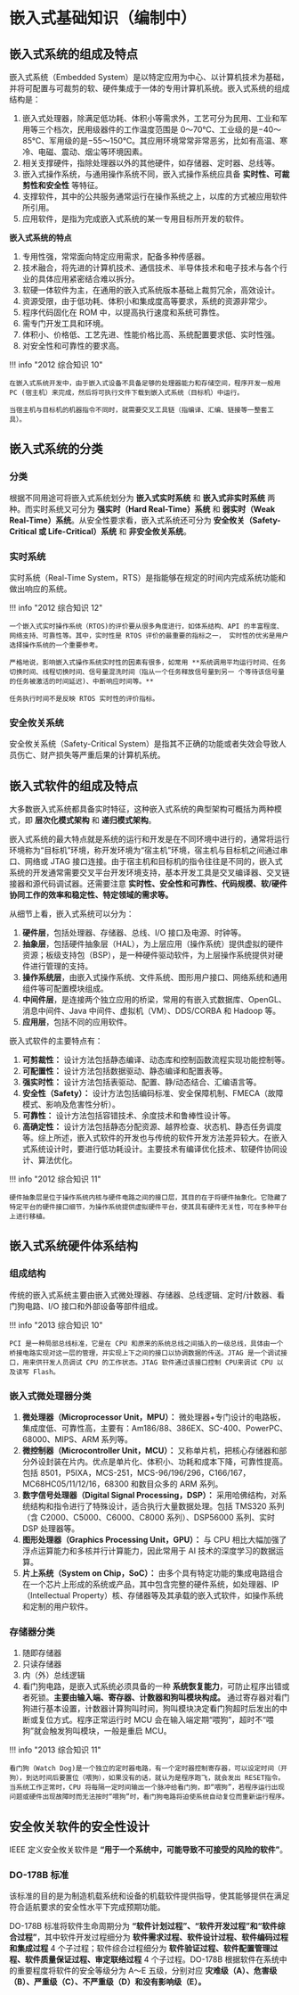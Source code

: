 # 嵌入式基础知识（编制中）

## 嵌入式系统的组成及特点

嵌入式系统（Embedded System）是以特定应用为中心、以计算机技术为基础，并将可配置与可裁剪的软、硬件集成于一体的专用计算机系统。嵌入式系统的组成结构是：

1. 嵌入式处理器，除满足低功耗、体积小等需求外，工艺可分为民用、工业和军用等三个档次，民用级器件的工作温度范围是 0～70℃、工业级的是−40～85℃、军用级的是−55～150℃。其应用环境常常非常恶劣，比如有高温、寒冷、电磁、震动、烟尘等环境因素。
2. 相关支撑硬件，指除处理器以外的其他硬件，如存储器、定时器、总线等。
3. 嵌入式操作系统，与通用操作系统不同，嵌入式操作系统应具备 **实时性、可裁剪性和安全性** 等特征。
4. 支撑软件，其中的公共服务通常运行在操作系统之上，以库的方式被应用软件所引用。
5. 应用软件，是指为完成嵌入式系统的某一专用目标所开发的软件。

**嵌入式系统的特点**

1. 专用性强，常常面向特定应用需求，配备多种传感器。
2. 技术融合，将先进的计算机技术、通信技术、半导体技术和电子技术与各个行业的具体应用紧密结合难以拆分。
3. 软硬一体软件为主，在通用的嵌入式系统版本基础上裁剪冗余，高效设计。
4. 资源受限，由于低功耗、体积小和集成度高等要求，系统的资源非常少。
5. 程序代码固化在 ROM 中，以提高执行速度和系统可靠性。
6. 需专门开发工具和环境。
7. 体积小、价格低、工艺先进、性能价格比高、系统配置要求低、实时性强。
8. 对安全性和可靠性的要求高。

!!! info "2012 综合知识 10"

    在嵌入式系统开发中，由于嵌入式设备不具备足够的处理器能力和存储空间，程序开发一般用 PC (宿主机）来完成，然后将可执行文件下载到嵌入式系统（目标机）中运行。
    
    当宿主机与目标机的机器指令不同时，就需要交叉工具链（指编译、汇编、链接等一整套工具）。

## 嵌入式系统的分类

### 分类

根据不同用途可将嵌入式系统划分为 **嵌入式实时系统** 和 **嵌入式非实时系统** 两种。而实时系统又可分为 **强实时（Hard Real-Time）系统** 和 **弱实时（Weak Real-Time）系统**。从安全性要求看，嵌入式系统还可分为 **安全攸关（Safety-Critical 或 Life-Critical）系统** 和 **非安全攸关系统**。

### 实时系统

实时系统（Real-Time System，RTS）是指能够在规定的时间内完成系统功能和做出响应的系统。

!!! info "2012 综合知识 12"

    一个嵌入式实时操作系统（RTOS)的评价要从很多角度进行，如体系结构、API 的丰富程度、网络支持、可靠性等。其中，实时性是 RTOS 评价的最重要的指标之一， 实时性的优劣是用户选择操作系统的一个重要参考。
    
    严格地说，影响嵌入式操作系统实时性的因素有很多，如常用 **系统调用平均运行时间、任务切换时间、线程切换时间、信号量混洗时间（指从一个任务释放信号量到另一 个等待该信号量的任务被激活的时间延迟)、中断响应时间等。**
    
    任务执行时间不是反映 RTOS 实时性的评价指标。

### 安全攸关系统

安全攸关系统（Safety-Critical System）是指其不正确的功能或者失效会导致人员伤亡、财产损失等严重后果的计算机系统。

## 嵌入式软件的组成及特点

大多数嵌入式系统都具备实时特征，这种嵌入式系统的典型架构可概括为两种模式，即 **层次化模式架构** 和 **递归模式架构**。

嵌入式系统的最大特点就是系统的运行和开发是在不同环境中进行的，通常将运行环境称为“目标机”环境，称开发环境为“宿主机”环境，宿主机与目标机之间通过串口、网络或 JTAG 接口连接。由于宿主机和目标机的指令往往是不同的，嵌入式系统的开发通常需要交叉平台开发环境支持，基本开发工具是交叉编译器、交叉链接器和源代码调试器。还需要注意 **实时性、安全性和可靠性、代码规模、软/硬件协同工作的效率和稳定性、特定领域的需求等。**

从细节上看，嵌入式系统可以分为：

1. **硬件层**，包括处理器、存储器、总线、I/O 接口及电源、时钟等。
2. **抽象层**，包括硬件抽象层（HAL），为上层应用（操作系统）提供虚拟的硬件资源；板级支持包（BSP），是一种硬件驱动软件，为上层操作系统提供对硬件进行管理的支持。
3. **操作系统层**，由嵌入式操作系统、文件系统、图形用户接口、网络系统和通用组件等可配置模块组成。
4. **中间件层**，是连接两个独立应用的桥梁，常用的有嵌入式数据库、OpenGL、消息中间件、Java 中间件、虚拟机（VM）、DDS/CORBA 和 Hadoop 等。
5. **应用层**，包括不同的应用软件。

嵌入式软件的主要特点有：

1. **可剪裁性：** 设计方法包括静态编译、动态库和控制函数流程实现功能控制等。
2. **可配置性：** 设计方法包括数据驱动、静态编译和配置表等。
3. **强实时性：** 设计方法包括表驱动、配置、静/动态结合、汇编语言等。
4. **安全性（Safety）：** 设计方法包括编码标准、安全保障机制、FMECA（故障模式、影响及危害性分析）。
5. **可靠性：** 设计方法包括容错技术、余度技术和鲁棒性设计等。
6. **高确定性：** 设计方法包括静态分配资源、越界检查、状态机、静态任务调度等。综上所述，嵌入式软件的开发也与传统的软件开发方法差异较大。在嵌入式系统设计时，要进行低功耗设计。主要技术有编译优化技术、软硬件协同设计、算法优化。

!!! info "2012 综合知识 11"

    硬件抽象层是位于操作系统内核与硬件电路之间的接口层，其目的在于将硬件抽象化。它隐藏了特定平台的硬件接口细节，为操作系统提供虚拟硬件平台，使其具有硬件无关性，可在多种平台上进行移植。

## 嵌入式系统硬件体系结构

### 组成结构

传统的嵌入式系统主要由嵌入式微处理器、存储器、总线逻辑、定时/计数器、看门狗电路、I/O 接口和外部设备等部件组成。

!!! info "2013 综合知识 10"

    PCI 是一种局部总线标准，它是在 CPU 和原来的系统总线之间插入的一级总线，具体由一个桥接电路实现对这一层的管理，并实现上下之间的接口以协调数据的传送。JTAG 是一个调试接口，用来供幵发人员调试 CPU 的工作状态。JTAG 软件通过该接口控制 CPU来调试 CPU 以及读写 Flash。

### 嵌入式微处理器分类

1. **微处理器（Microprocessor Unit，MPU）：** 微处理器+专门设计的电路板，集成度低、可靠性高，主要有：Am186/88、386EX、SC-400、PowerPC、68000、MIPS、ARM 系列等。
2. **微控制器（Microcontroller Unit，MCU）：** 又称单片机，把核心存储器和部分外设封装在片内。优点是单片化、体积小、功耗和成本下降，可靠性提高。包括 8501，P5IXA，MCS-251，MCS-96/196/296，C166/167，MC68HC05/11/12/16，68300 和数目众多的 ARM 系列。
3. **数字信号处理器（Digital Signal Processing，DSP）：** 采用哈佛结构，对系统结构和指令进行了特殊设计，适合执行大量数据处理。包括 TMS320 系列（含 C2000、C5000、C6000、C8000 系列）、DSP56000 系列、实时 DSP 处理器等。
4. **图形处理器（Graphics Processing Unit，GPU）：** 与 CPU 相比大幅加强了浮点运算能力和多核并行计算能力，因此常用于 AI 技术的深度学习的数据运算。
5. **片上系统（System on Chip，SoC）：** 由多个具有特定功能的集成电路组合在一个芯片上形成的系统或产品，其中包含完整的硬件系统，如处理器、IP（Intellectual Property）核、存储器等及其承载的嵌入式软件，如操作系统和定制的用户软件。

### 存储器分类

1. 随即存储器
2. 只读存储器
3. 内（外）总线逻辑
4. 看门狗电路，是嵌入式系统必须具备的一种 **系统恢复能力**，可防止程序出错或者死锁。**主要由输入端、寄存器、计数器和狗叫模块构成。** 通过寄存器对看门狗进行基本设置，计数器计算狗叫时间，狗叫模块决定看门狗超时后发出的中断或复位方式。程序正常运行时 MCU 会在输入端定期“喂狗”，超时不“喂狗”就会触发狗叫模块，一般是重启 MCU。

!!! info "2013 综合知识 11"

    看门狗（Watch Dog)是一个独立的定时器电路，有一个定时器控制寄存器，可以设定时间（开狗），到达时间后要置位（喂狗），如果没有的话，就认为是程序跑飞，就会发出 RESET指令。当系统工作正常时，CPU 将每隔一定时间输出一个脉冲给看门狗，即“喂狗”，若程序运行出现问题或硬件出现故障时而无法按时“喂狗”时，看门狗电路将迫使系统自动复位而重新运行程序。

## 安全攸关软件的安全性设计

IEEE 定义安全攸关软件是 **“用于一个系统中，可能导致不可接受的风险的软件”**。

### DO-178B 标准

该标准的目的是为制造机载系统和设备的机载软件提供指导，使其能够提供在满足符合适航要求的安全性水平下完成预期功能。

DO-178B 标准将软件生命周期分为 **“软件计划过程”、“软件开发过程”和“软件综合过程”**，其中软件开发过程细分为 **软件需求过程、软件设计过程、软件编码过程和集成过程** 4 个子过程；软件综合过程细分为 **软件验证过程、软件配置管理过程、软件质量保证过程、审定联络过程** 4 个子过程。DO-178B 根据软件在系统中的重要程度将软件的安全等级分为 A～E 五级，分别对应 **灾难级（A）、危害级（B）、严重级（C）、不严重级（D）和没有影响级（E）。**